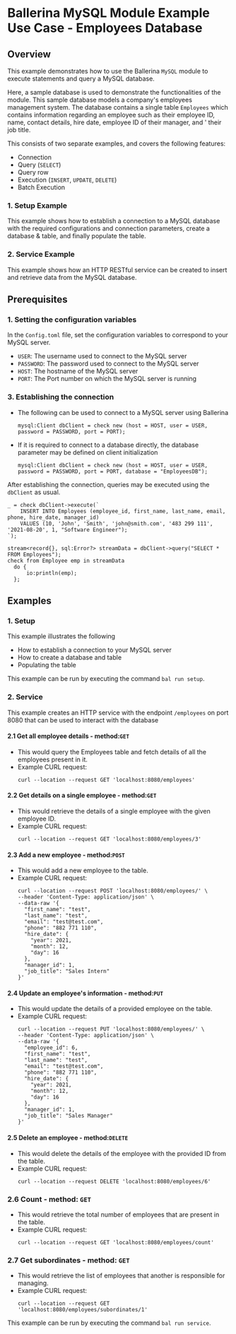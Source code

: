 # Ballerina MySQL Module Example Use Case - Employees Database

## Overview
This example demonstrates how to use the Ballerina `MySQL` module to execute statements and query a MySQL database.

Here, a sample database is used to demonstrate the functionalities of the module. This sample database models a 
company's employees management system. The database contains a single table `Employees` which contains information 
regarding an employee such as their employee ID, name, contact details, hire date, employee ID of their manager, and '
their job title.

This consists of two separate examples, and covers the following features:
* Connection
* Query (`SELECT`)
* Query row
* Execution (`INSERT`, `UPDATE`, `DELETE`)
* Batch Execution

### 1. Setup Example
This example shows how to establish a connection to a MySQL database with the required configurations and connection
parameters, create a database & table, and finally populate the table.

### 2. Service Example
This example shows how an HTTP RESTful service can be created to insert and retrieve data from the MySQL database.

## Prerequisites

### 1. Setting the configuration variables
In the `Config.toml` file, set the configuration variables to correspond to your MySQL server.
* `USER`: The username used to connect to the MySQL server
* `PASSWORD`: The password used to connect to the MySQL server
* `HOST`: The hostname of the MySQL server
* `PORT`: The Port number on which the MySQL server is running

### 3. Establishing the connection
* The following can be used to connect to a MySQL server using Ballerina
  ```ballerina
  mysql:Client dbClient = check new (host = HOST, user = USER, password = PASSWORD, port = PORT);
  ```

* If it is required to connect to a database directly, the database parameter may be defined on client initialization
  ```ballerina
  mysql:Client dbClient = check new (host = HOST, user = USER, password = PASSWORD, port = PORT, database = "EmployeesDB");
  ```

After establishing the connection, queries may be executed using the `dbClient` as usual.
```ballerina
_ = check dbClient->execute(`
    INSERT INTO Employees (employee_id, first_name, last_name, email, phone, hire_date, manager_id)
    VALUES (10, 'John', 'Smith', 'john@smith.com', '483 299 111', '2021-08-20', 1, "Software Engineer");
`);

stream<record{}, sql:Error?> streamData = dbClient->query("SELECT * FROM Employees");
check from Employee emp in streamData
  do {
      io:println(emp);
  };
```

## Examples

### 1. Setup
This example illustrates the following
* How to establish a connection to your MySQL server
* How to create a database and table
* Populating the table

This example can be run by executing the command `bal run setup`.

### 2. Service
This example creates an HTTP service with the endpoint `/employees` on port 8080 that can be used to interact with the
database

#### 2.1 Get all employee details - method:`GET`
* This would query the Employees table and fetch details of all the employees present in it.
* Example CURL request:
  ```shell
  curl --location --request GET 'localhost:8080/employees'
  ```

#### 2.2 Get details on a single employee - method:`GET`
* This would retrieve the details of a single employee with the given employee ID.
* Example CURL request:
  ```shell
  curl --location --request GET 'localhost:8080/employees/3'
  ```

#### 2.3 Add a new employee - method:`POST`
* This would add a new employee to the table.
* Example CURL request:
  ```shell
  curl --location --request POST 'localhost:8080/employees/' \
  --header 'Content-Type: application/json' \
  --data-raw '{
    "first_name": "test",
    "last_name": "test",
    "email": "test@test.com",
    "phone": "882 771 110",
    "hire_date": {
      "year": 2021,
      "month": 12,
      "day": 16
    },
    "manager_id": 1,
    "job_title": "Sales Intern"
  }'
  ```  

#### 2.4 Update an employee's information - method:`PUT`
* This would update the details of a provided employee on the table.
* Example CURL request:
  ```shell
  curl --location --request PUT 'localhost:8080/employees/' \
  --header 'Content-Type: application/json' \
  --data-raw '{
    "employee_id": 6,
    "first_name": "test",
    "last_name": "test",
    "email": "test@test.com",
    "phone": "882 771 110",
    "hire_date": {
      "year": 2021,
      "month": 12,
      "day": 16
    },
    "manager_id": 1,
    "job_title": "Sales Manager"
  }'
  ```

#### 2.5 Delete an employee - method:`DELETE`
* This would delete the details of the employee with the provided ID from the table.
* Example CURL request:
  ```shell
  curl --location --request DELETE 'localhost:8080/employees/6'
  ```

### 2.6 Count - method: `GET`
* This would retrieve the total number of employees that are present in the table.
* Example CURL request:
  ```shell
  curl --location --request GET 'localhost:8080/employees/count'
  ```
  
### 2.7 Get subordinates - method: `GET`
* This would retrieve the list of employees that another is responsible for managing.
* Example CURL request:
  ```shell
  curl --location --request GET 'localhost:8080/employees/subordinates/1'
  ```

This example can be run by executing the command `bal run service`.
